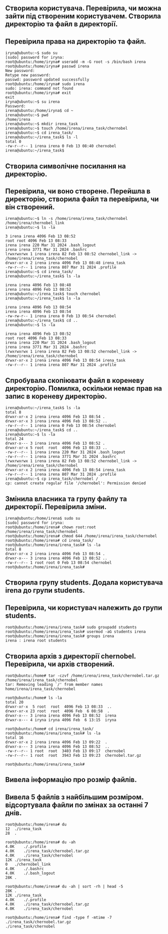 ## Створила користувача. Перевірила, чи можна зайти під створеним користувачем. Створила директорію та файл в директорії.
## Перевірила права на директорію та файл.
```
iryna@ubuntu:~$ sudo su
[sudo] password for iryna:
root@ubuntu:/home/iryna# useradd -m -G root -s /bin/bash irena
root@ubuntu:/home/iryna# passwd irena
New password:
Retype new password:
passwd: password updated successfully
root@ubuntu:/home/iryna# sudo irena
sudo: irena: command not found
root@ubuntu:/home/iryna# exit
exit
iryna@ubuntu:~$ su irena
Password:
irena@ubuntu:/home/iryna$ cd ~
irena@ubuntu:~$ pwd
/home/irena
irena@ubuntu:~$ mkdir irena_task
irena@ubuntu:~$ touch /home/irena/irena_task/chernobel
irena@ubuntu:~$ cd irena_task/
irena@ubuntu:~/irena_task$ ls -l
total 0
-rw-r--r-- 1 irena irena 0 Feb 13 08:40 chernobel
irena@ubuntu:~/irena_task$
```
## Створила символічне посилання на директорію.
## Перевірила, чи воно створене. Перейшла в директорію, створила файл та перевірила, чи він створений.
```
irena@ubuntu:~$ ln -s /home/irena/irena_task/chernobel /home/irena/chernobel_link
irena@ubuntu:~$ ls -la

3 irena irena 4096 Feb 13 08:52
root root 4096 Feb 13 08:33
irena irena 220 Mar 31 2024 .bash_logout
irena irena 3771 Mar 31 2024 .bashrc
lrwxrwxrwx 1 irena irena 82 Feb 13 08:52 chernobel_link -> /home/irena/irena_task/chernobel
drwxr-xr-x 2 irena irena 4096 Feb 13 08:48 irena_task
-rw-r--r-- 1 irena irena 807 Mar 31 2024 .profile
irena@ubuntu:~$ cd irena_task/
irena@ubuntu:~/irena_task$ ls -la

irena irena 4096 Feb 13 08:48
irena irena 4096 Feb 13 08:52
irena@ubuntu:~/irena_task$ touch chernobel
irena@ubuntu:~/irena_task$ ls -la

irena irena 4096 Feb 13 08:54
irena irena 4096 Feb 13 08:54
-rw-rw-r-- 1 irena irena 0 Feb 13 08:54 chernobel
irena@ubuntu:~/irena_task$ cd ..
irena@ubuntu:~$ ls -la

irena irena 4096 Feb 13 08:52
root root 4096 Feb 13 08:33
irena irena 220 Mar 31 2024 .bash_logout
irena irena 3771 Mar 31 2024 .bashrc
lrwxrwxrwx 1 irena irena 82 Feb 13 08:52 chernobel_link -> /home/irena/irena_task/chernobel
drwxr-xr-x 2 irena irena 4096 Feb 13 08:54 irena_task
-rw-r--r-- 1 irena irena 807 Mar 31 2024 .profile
```
## Спробувала скопіювати файл в кореневу директорію. Помилка, оскільки немає прав на запис в кореневу директорію.
```
irena@ubuntu:~/irena_task$ ls -la
total 8
drwxr-xr-x 2 irena irena 4096 Feb 13 08:54 .
drwxr-xr-x 3 irena irena 4096 Feb 13 08:52 ..
-rw-r--r-- 1 irena irena 0 Feb 13 08:54 chernobel
irena@ubuntu:~/irena_task$ cd ..
irena@ubuntu:~$ ls -la
total 24
drwxr-x--- 3 irena irena 4096 Feb 13 08:52 .
drwxr-xr-x 5 root  root  4096 Feb 13 08:33 ..
-rw-r--r-- 1 irena irena 220 Mar 31 2024 .bash_logout
-rw-r--r-- 1 irena irena 3771 Mar 31 2024 .bashrc
lrwxrwxrwx 1 irena irena 82 Feb 13 08:52 chernobel_link -> /home/irena/irena_task/chernobel
drwxr-xr-x 2 irena irena 4096 Feb 13 08:54 irena_task
-rw-r--r-- 1 irena irena 807 Mar 31 2024 .profile
irena@ubuntu:~$ cp irena_task/chernobel /
cp: cannot create regular file '/chernobel': Permission denied
```
## Змінила власника та групу файлу та директорії. Перевірила зміни.
```
irena@ubuntu:/home/irena$ sudo su
[sudo] password for iryna:
root@ubuntu:/home/irena# chown root:root /home/irena/irena_task/chernobel
root@ubuntu:/home/irena# chmod 644 /home/irena/irena_task/chernobel
root@ubuntu:/home/irena# cd irena_task/
root@ubuntu:/home/irena/irena_task# ls -la
total 8
drwxr-xr-x 2 irena irena 4096 Feb 13 08:54 .
drwxr-x--- 3 irena irena 4096 Feb 13 08:52 ..
-rw-r--r-- 1 root root 0 Feb 13 08:54 chernobel
root@ubuntu:/home/irena/irena_task#
```
## Створила групу students. Додала користувача irena до групи students.
## Перевірила, чи користувач належить до групи students.
```
root@ubuntu:/home/irena/irena_task# sudo groupadd students
root@ubuntu:/home/irena/irena_task# usermod -aG students irena
root@ubuntu:/home/irena/irena_task# groups irena
irena : irena root students
```
## Створила архів з директорії chernobel. Перевірила, чи архів створений.
```
root@ubuntu:/home# tar -czvf /home/irena/irena_task/chernobel.tar.gz /home/irena/irena_task/chernobel
tar: Removing leading `/' from member names
home/irena/irena_task/chernobel

root@ubuntu:/home# ls -la
total 20
drwxr-xr-x  5 root  root  4096 Feb 13 08:33  ..
drwxr-xr-x 23 root  root  4096 Feb  6 08:58  .
drwxr-x--- 3 irena irena 4096 Feb 13 08:52  irena
drwxr-x--- 4 iryna iryna 4096 Feb  6 13:15  iryna

root@ubuntu:/home# cd irena/irena_task/
root@ubuntu:/home/irena/irena_task# ls -la
total 16
drwxr-xr-x 2 irena irena 4096 Feb 13 09:22  .
drwxr-x--- 3 irena irena 4096 Feb 13 08:52  ..
-rw-r--r-- 1 root  root  3403 Feb 13 09:17  chernobel
-rw-r--r-- 1 root  root  3943 Feb 13 09:23  chernobel.tar.gz

root@ubuntu:/home/irena/irena_task#
```
## Вивела інформацію про розмір файлів.
## Вивела 5 файлів з найбільшим розміром. відсортувала файли по змінах за останні 7 днів.
```
root@ubuntu:/home/irena# du
12	./irena_task
28	.

root@ubuntu:/home/irena# du -ah
4.0K	./.profile
4.0K	./irena_task/chernobel.tar.gz
4.0K	./irena_task/chernobel
12K	./irena_task
0	./chernobel_link
4.0K	./.bashrc
4.0K	./.bash_logout
28K	.

root@ubuntu:/home/irena# du -ah | sort -rh | head -5
28K	.
12K	./irena_task
4.0K	./.profile
4.0K	./irena_task/chernobel.tar.gz
4.0K	./irena_task/chernobel

root@ubuntu:/home/irena# find -type f -mtime -7
./irena_task/chernobel.tar.gz
./irena_task/chernobel
```
